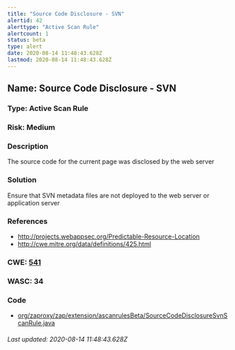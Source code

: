 ```yaml
---
title: "Source Code Disclosure - SVN"
alertid: 42
alerttype: "Active Scan Rule"
alertcount: 1
status: beta
type: alert
date: 2020-08-14 11:48:43.628Z
lastmod: 2020-08-14 11:48:43.628Z
---
```

## Name: Source Code Disclosure - SVN

### Type: Active Scan Rule

### Risk: Medium

### Description

The source code for the current page was disclosed by the web server

### Solution

Ensure that SVN metadata files are not deployed to the web server or application server

### References

* http://projects.webappsec.org/Predictable-Resource-Location
* http://cwe.mitre.org/data/definitions/425.html

### CWE: [541](https://cwe.mitre.org/data/definitions/541.html)

### WASC:  34

### Code

 * [org/zaproxy/zap/extension/ascanrulesBeta/SourceCodeDisclosureSvnScanRule.java](https://github.com/zaproxy/zap-extensions/blob/master/addOns/ascanrulesBeta/src/main/java/org/zaproxy/zap/extension/ascanrulesBeta/SourceCodeDisclosureSvnScanRule.java)

###### Last updated: 2020-08-14 11:48:43.628Z
